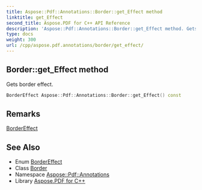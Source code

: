 ```yaml
---
title: Aspose::Pdf::Annotations::Border::get_Effect method
linktitle: get_Effect
second_title: Aspose.PDF for C++ API Reference
description: 'Aspose::Pdf::Annotations::Border::get_Effect method. Gets border effect in C++.'
type: docs
weight: 300
url: /cpp/aspose.pdf.annotations/border/get_effect/
---
```

## Border::get_Effect method


Gets border effect.

```cpp
BorderEffect Aspose::Pdf::Annotations::Border::get_Effect() const
```

## Remarks


[BorderEffect](../../bordereffect/)
## See Also

* Enum [BorderEffect](../../bordereffect/)
* Class [Border](../)
* Namespace [Aspose::Pdf::Annotations](../../)
* Library [Aspose.PDF for C++](../../../)
